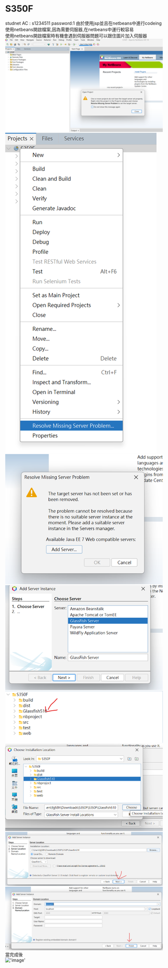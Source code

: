 # S350F
studnet AC : s1234511 password:1
由於使用jsp並且在netbeans中進行codeing   
使用netbeans開啟檔案,因為需要伺服器,在netbeans中運行較容易  
使用netbeans開啟檔案時有機會遇到伺服器問題可以跟住圖片加入伺服器  
!['image'](follow/follow1.png)  
!['image'](follow/follow2.png)  
!['image'](follow/follow3.png)  
!['image'](follow/follow4.png)  
!['image'](follow/follow5.png)  
!['image'](follow/follow6.png)  
!['image'](follow/follow7.png)  
!['image'](follow/follow8.png)  
當完成後  
!['image'](follow/follow9.png)  
